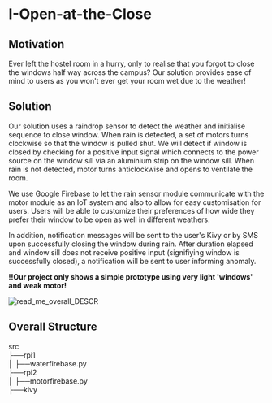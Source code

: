 # I-Open-at-the-Close

## Motivation
Ever left the hostel room in a hurry, only to realise that you forgot to close the windows half way across the campus? Our solution provides ease of mind to users as you won't ever get your room wet due to the weather!

## Solution
Our solution uses a raindrop sensor to detect the weather and initialise sequence to close window. When rain is detected, a set of motors turns clockwise so that the window is pulled shut. We will detect if window is closed by checking for a positive input signal which connects to the power source on the window sill via an aluminium strip on the window sill. When rain is not detected, motor turns anticlockwise and opens to ventilate the room.

We use Google Firebase to let the rain sensor module communicate with the motor module as an IoT system and also to allow for easy customisation for users. Users will be able to customize their preferences of how wide they prefer their window to be open as well in different weathers.

In addition, notification messages will be sent to the user's Kivy or by SMS upon successfully closing the window during rain. After duration elapsed and window sill does not receive positive input (signifiying window is successfully closed), a notification will be sent to user informing anomaly. 

<b>!!Our project only shows a simple prototype using very light 'windows' and weak motor!</b>

![read_me_overall_DESCR](https://github.com/shiyingt/I-Open-at-the-Close/blob/master/images/Screenshot%20from%202019-04-10%2022-33-46.png)


## Overall Structure
src\
├──rpi1\
│   ├──waterfirebase.py\
├──rpi2\
│   ├──motorfirebase.py\
├──kivy
